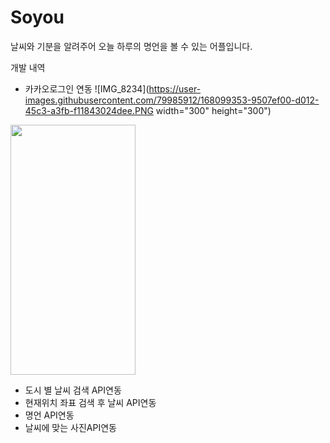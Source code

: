 # Soyou

날씨와 기분을 알려주어 오늘 하루의 명언을 볼 수 있는 어플입니다.

개발 내역
- 카카오로그인 연동
![IMG_8234](https://user-images.githubusercontent.com/79985912/168099353-9507ef00-d012-45c3-a3fb-f11843024dee.PNG width="300" height="300") 

<img src="https://user-images.githubusercontent.com/79985912/168099353-9507ef00-d012-45c3-a3fb-f11843024dee.PNG" width="200" height="400"/>

- 도시 별 날씨 검색 API연동
- 현재위치 좌표 검색 후 날씨 API연동
- 명언 API연동
- 날씨에 맞는 사진API연동


